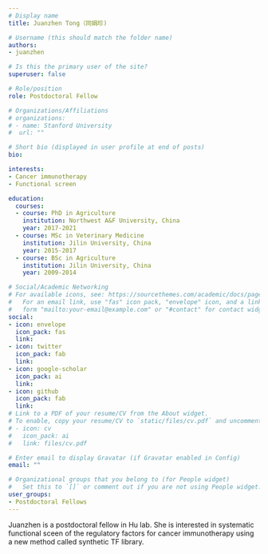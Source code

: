 ```yaml
---
# Display name
title: Juanzhen Tong（同娟珍)

# Username (this should match the folder name)
authors:
- juanzhen

# Is this the primary user of the site?
superuser: false

# Role/position
role: Postdoctoral Fellow

# Organizations/Affiliations
# organizations:
# - name: Stanford University
#  url: ""

# Short bio (displayed in user profile at end of posts)
bio: 

interests:
- Cancer immunotherapy
- Functional screen

education:
  courses:
  - course: PhD in Agriculture
    institution: Northwest A&F University, China
    year: 2017-2021
  - course: MSc in Veterinary Medicine
    institution: Jilin University, China
    year: 2015-2017
  - course: BSc in Agriculture
    institution: Jilin University, China
    year: 2009-2014

# Social/Academic Networking
# For available icons, see: https://sourcethemes.com/academic/docs/page-builder/#icons
#   For an email link, use "fas" icon pack, "envelope" icon, and a link in the
#   form "mailto:your-email@example.com" or "#contact" for contact widget.
social:
- icon: envelope
  icon_pack: fas
  link: 
- icon: twitter
  icon_pack: fab
  link: 
- icon: google-scholar
  icon_pack: ai
  link: 
- icon: github
  icon_pack: fab
  link: 
# Link to a PDF of your resume/CV from the About widget.
# To enable, copy your resume/CV to `static/files/cv.pdf` and uncomment the lines below.
# - icon: cv
#   icon_pack: ai
#   link: files/cv.pdf

# Enter email to display Gravatar (if Gravatar enabled in Config)
email: ""

# Organizational groups that you belong to (for People widget)
#   Set this to `[]` or comment out if you are not using People widget.
user_groups:
- Postdoctoral Fellows
---
```


Juanzhen is a postdoctoral fellow in Hu lab. She is interested in systematic functional sceen of the regulatory factors for cancer immunotherapy using a new method called synthetic TF library. 

